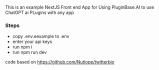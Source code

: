 This is an example NextJS Front end App for Using PluginBase.AI to use ChatGPT ai PLugins with any app


### Steps

- copy .env.eexample to .env
- enter your api keys
- run npm i
- run npm run dev


code based on https://github.com/Nutlope/twitterbio